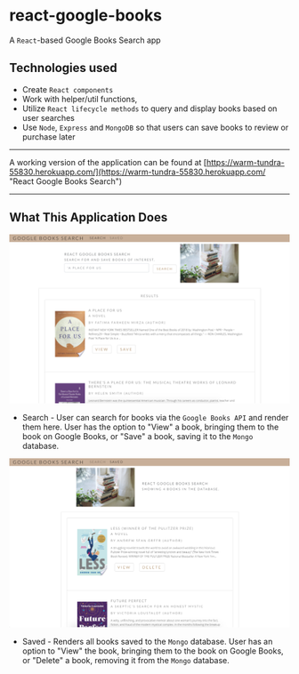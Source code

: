 # react-google-books

A `React`-based Google Books Search app

## Technologies used
- Create `React components`
- Work with helper/util functions,
- Utilize `React lifecycle methods` to query and display books based on user searches
- Use `Node`, `Express` and `MongoDB` so that users can save books to review or purchase later

---

A working version of the application can be found at [https://warm-tundra-55830.herokuapp.com/](https://warm-tundra-55830.herokuapp.com/ "React Google Books Search")

---
## What This Application Does

![Search books](./screenshots/screenshot-search.png)
* Search - User can search for books via the `Google Books API` and render them here. User has the option to "View" a book, bringing them to the book on Google Books, or "Save" a book, saving it to the `Mongo` database.

![Save books](./screenshots/screenshot-saved.png)
* Saved - Renders all books saved to the `Mongo` database. User has an option to "View" the book, bringing them to the book on Google Books, or "Delete" a book, removing it from the `Mongo` database.
